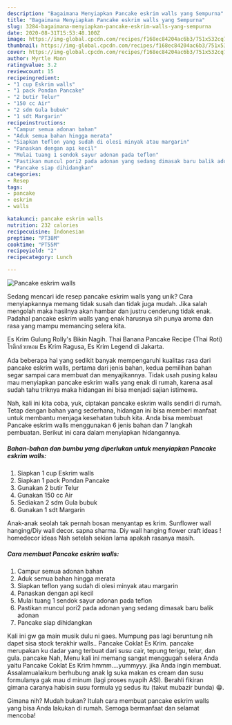 ```yaml
---
description: "Bagaimana Menyiapkan Pancake eskrim walls yang Sempurna"
title: "Bagaimana Menyiapkan Pancake eskrim walls yang Sempurna"
slug: 3284-bagaimana-menyiapkan-pancake-eskrim-walls-yang-sempurna
date: 2020-08-31T15:53:48.100Z
image: https://img-global.cpcdn.com/recipes/f168ec84204ac6b3/751x532cq70/pancake-eskrim-walls-foto-resep-utama.jpg
thumbnail: https://img-global.cpcdn.com/recipes/f168ec84204ac6b3/751x532cq70/pancake-eskrim-walls-foto-resep-utama.jpg
cover: https://img-global.cpcdn.com/recipes/f168ec84204ac6b3/751x532cq70/pancake-eskrim-walls-foto-resep-utama.jpg
author: Myrtle Mann
ratingvalue: 3.2
reviewcount: 15
recipeingredient:
- "1 cup Eskrim walls"
- "1 pack Pondan Pancake"
- "2 butir Telur"
- "150 cc Air"
- "2 sdm Gula bubuk"
- "1 sdt Margarin"
recipeinstructions:
- "Campur semua adonan bahan"
- "Aduk semua bahan hingga merata"
- "Siapkan teflon yang sudah di olesi minyak atau margarin"
- "Panaskan dengan api kecil"
- "Mulai tuang 1 sendok sayur adonan pada teflon"
- "Pastikan muncul pori2 pada adonan yang sedang dimasak baru balik adonan"
- "Pancake siap dihidangkan"
categories:
- Resep
tags:
- pancake
- eskrim
- walls

katakunci: pancake eskrim walls 
nutrition: 232 calories
recipecuisine: Indonesian
preptime: "PT38M"
cooktime: "PT55M"
recipeyield: "2"
recipecategory: Lunch

---
```



![Pancake eskrim walls](https://img-global.cpcdn.com/recipes/f168ec84204ac6b3/751x532cq70/pancake-eskrim-walls-foto-resep-utama.jpg)

Sedang mencari ide resep pancake eskrim walls yang unik? Cara menyiapkannya memang tidak susah dan tidak juga mudah. Jika salah mengolah maka hasilnya akan hambar dan justru cenderung tidak enak. Padahal pancake eskrim walls yang enak harusnya sih punya aroma dan rasa yang mampu memancing selera kita.

Es Krim Gulung Rolly&#39;s Bikin Nagih. Thai Banana Pancake Recipe (Thai Roti) โรตีกล้วยหอม Es Krim Ragusa, Es Krim Legend di Jakarta.

Ada beberapa hal yang sedikit banyak mempengaruhi kualitas rasa dari pancake eskrim walls, pertama dari jenis bahan, kedua pemilihan bahan segar sampai cara membuat dan menyajikannya. Tidak usah pusing kalau mau menyiapkan pancake eskrim walls yang enak di rumah, karena asal sudah tahu triknya maka hidangan ini bisa menjadi sajian istimewa.


Nah, kali ini kita coba, yuk, ciptakan pancake eskrim walls sendiri di rumah. Tetap dengan bahan yang sederhana, hidangan ini bisa memberi manfaat untuk membantu menjaga kesehatan tubuh kita. Anda bisa membuat Pancake eskrim walls menggunakan 6 jenis bahan dan 7 langkah pembuatan. Berikut ini cara dalam menyiapkan hidangannya.

<!--inarticleads1-->

##### Bahan-bahan dan bumbu yang diperlukan untuk menyiapkan Pancake eskrim walls:

1. Siapkan 1 cup Eskrim walls
1. Siapkan 1 pack Pondan Pancake
1. Gunakan 2 butir Telur
1. Gunakan 150 cc Air
1. Sediakan 2 sdm Gula bubuk
1. Gunakan 1 sdt Margarin


Anak-anak seolah tak pernah bosan menyantap es krim. Sunflower wall hanging/Diy wall decor. sapna sharma. Diy wall hanging flower craft ideas ! homedecor ideas Nah setelah sekian lama apakah rasanya masih. 

<!--inarticleads2-->

##### Cara membuat Pancake eskrim walls:

1. Campur semua adonan bahan
1. Aduk semua bahan hingga merata
1. Siapkan teflon yang sudah di olesi minyak atau margarin
1. Panaskan dengan api kecil
1. Mulai tuang 1 sendok sayur adonan pada teflon
1. Pastikan muncul pori2 pada adonan yang sedang dimasak baru balik adonan
1. Pancake siap dihidangkan


Kali ini gw ga main musik dulu ni gaes. Mumpung pas lagi beruntung nih dapet sisa stock terakhir walls.. Pancake Coklat Es Krim. pancake merupakan ku dadar yang terbuat dari susu cair, tepung terigu, telur, dan gula. pancake Nah, Menu kali ini memang sangat menggugah selera Anda yaitu Pancake Coklat Es Krim hmmm….yummyyy. jika Anda ingin membuat. Assalamualaikum berhubung anak lg suka makan es cream dan susu formulanya gak mau d minum (lagi proses nyapih ASI). Berahli fikiran gimana caranya habisin susu formula yg sedus itu (takut mubazir bunda) 😁. 

Gimana nih? Mudah bukan? Itulah cara membuat pancake eskrim walls yang bisa Anda lakukan di rumah. Semoga bermanfaat dan selamat mencoba!
